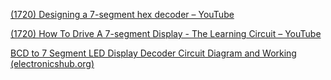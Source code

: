 [(1720) Designing a 7-segment hex decoder – YouTube](https://www.youtube.com/watch?v=7zffjsXqATg&t=764s)

[(1720) How To Drive A 7-segment Display - The Learning Circuit – YouTube](https://www.youtube.com/watch?v=XCJqoae4hgY&t=258s)

[BCD to 7 Segment LED Display Decoder Circuit Diagram and Working (electronicshub.org)](https://www.electronicshub.org/bcd-7-segment-led-display-decoder-circuit/) 


